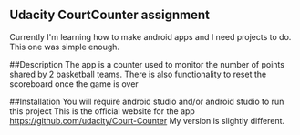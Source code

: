 ## Udacity CourtCounter assignment
Currently I'm learning how to make android apps and I need projects to do. This one was simple enough. 

##Description
The app is a counter used to monitor the number of points shared by 2 basketball teams. There is also functionality to reset the scoreboard once the game is over

##Installation
You will require android studio and/or android studio to run this project
This is the official website for the app https://github.com/udacity/Court-Counter
My version is slightly different.